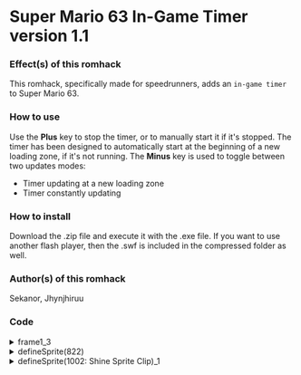 # Super Mario 63 In-Game Timer version 1.1

### Effect(s) of this romhack
This romhack, specifically made for speedrunners, adds an `in-game timer` to Super Mario 63.
  
### How to use
Use the <b>Plus</b> key to stop the timer, or to manually start it if it's stopped.
The timer has been designed to automatically start at the beginning of a new loading zone, if it's not running.
The <b>Minus</b> key is used to toggle between two updates modes:
  - Timer updating at a new loading zone
  - Timer constantly updating


### How to install
Download the .zip file and execute it with the .exe file.
If you want to use another flash player, then the .swf is included in the compressed folder as well.

### Author(s) of this romhack
Sekanor, Jhynjhiruu

### Code
<details/> 
<summary>frame1_3</summary>
  
  ```as3
    NewgroundsAPI.connectMovie(8160);
    
    // Variable initialisation
    _root.ILTimer = 0;
    _root.ILTimerLastUpdate = 0;
    _root.ILTimerState = "RUN";
    _root.ILTimerAvoidRepeat = 0;
    _root.ILTimerDispMode = "NORMAL";
    _root.ILTimerUpdateMode = "LOADINGZONE";
  ```

</details>

<details/>
<summary>defineSprite(822)</summary>

  ```as3
  if((_root._quality == "BEST" || _root._quality == "HIGH") && _root.AutoQuality == true)
  {
     _root.Qualitynum--;
  }
  qn = _root.Qualitynum;
  qn2 = 0;
  _root._quality = _root.QualityArray[qn];
  time = getTimer();
  count = 0;
  
  // Injected code
  
  // Local variables
  minutes = 0;
  seconds = 0;
  milliseconds = 0;
  frtxt = "running";
  txtMinutes = "";
  txtSeconds = "";
  txtMilliseconds = "";
  
  // Functions
  _root.Timer_calculateSeconds = function()
  {
     minutes = Math.floor(_root.ILTimerLastUpdate / (32 * 60));
     seconds = Math.floor(_root.ILTimerLastUpdate / 32) % 60;
     milliseconds = _root.ILTimerLastUpdate % 32;
     milliseconds = Math.floor(milliseconds * (1000 / 32));
     txtMinutes = minutes;
     txtSeconds = seconds;
     txtMilliseconds = milliseconds;
     if(minutes < 10)
     {
        txtMinutes = "0" + txtMinutes;
     }
     if(seconds < 10)
     {
        txtSeconds = "0" + txtSeconds;
     }
     if(milliseconds < 10)
     {
        txtMilliseconds = "00" + txtMilliseconds;
     }
     else if(milliseconds < 100)
     {
        txtMilliseconds = "0" + txtMilliseconds;
     }
  };
  _root.Timer_updateDisplay = function()
  {
     if(_root.ILTimerUpdateMode == "ALWAYS")
     {
        _root.ILTimerLastUpdate = _root.ILTimer;
     }
     if(_root.ILTimerDispMode == "FRAMES")
     {
        _root.TextHint = _root.ILTimerLastUpdate;
     }
     else
     {
        _root.Timer_calculateSeconds();
        _root.TextHint = txtMinutes + ":" + txtSeconds + "." + txtMilliseconds;
     }
  };
  _root.Timer_addTime = function()
  {
     if(_root.ILTimerState == "RUN")
     {
        _root.ILTimer = _root.ILTimer + 1;
     }
  };
  _root.Timer_start = function()
  {
     _root.ILTimer = 0;
     _root.ILTimerLastUpdate = 0;
     _root.ILTimerState = "RUN";
     frtxt = "running";
     _root.Timer_updateDisplay();
  };
  _root.Timer_stop = function()
  {
     _root.Timer_update();
     _root.ILTimerState = "STOP";
     if(_root.ILTimerDispMode == "FRAMES")
     {
        _root.TextHint = _root.ILTimer;
     }
     else
     {
        _root.Timer_calculateSeconds();
        _root.TextHint = txtMinutes + ":" + txtSeconds + "." + txtMilliseconds;
     }
     frtxt = "stopped";
  };
  _root.Timer_toggledisplay = function()
  {
     if(_root.ILTimerDispMode == "NORMAL")
     {
        _root.ILTimerDispMode = "FRAMES";
     }
     else
     {
        _root.ILTimerDispMode = "NORMAL";
     }
     _root.Timer_updateDisplay();
  };
  _root.Timer_input = function()
  {
     if(_root.ILTimerAvoidRepeat > 0)
     {
        _root.ILTimerAvoidRepeat = _root.ILTimerAvoidRepeat - 1;
     }
     if(_root.KeyPlus() and _root.ILTimerAvoidRepeat == 0)
     {
        if(_root.ILTimerState == "RUN")
        {
           _root.Timer_stop();
        }
        else
        {
           _root.Timer_start();
        }
        _root.ILTimerAvoidRepeat = 10;
     }
     if(_root.KeyMinus() and _root.ILTimerAvoidRepeat == 0)
     {
        if(_root.ILTimerUpdateMode == "ALWAYS")
        {
           _root.ILTimerUpdateMode = "LOADINGZONE";
        }
        else
        {
           _root.ILTimerUpdateMode = "ALWAYS";
        }
        _root.ILTimerAvoidRepeat = 10;
     }
  };
  _root.Timer_updateTime = function()
  {
     _root.ILTimerLastUpdate = _root.ILTimer;
  };
  _root.Timer_update = function()
  {
     _root.Timer_updateTime();
     _root.Timer_updateDisplay();
  };
  
  // Code executed when the FPS code loads
  if(_root.ILTimerState == "STOP")
  {
     _root.Timer_start();
  }
  _root.Timer_update();
  stop();
  
  // Code executed on each frame
  onEnterFrame = function()
  {
     if(_root.ILTimerState == "RUN")
     {
        _root.Timer_updateDisplay();
     }
     _root.Timer_input();
     _root.Timer_addTime();
  };
  ```
  
</details>

<details/>
<summary>defineSprite(1002: Shine Sprite Clip)_1</summary>

  ```as3
  
  if(_root.ILTimerUpdateMode == "ALWAYS")
  {
    _root.Timer_stop();
  }
  else
  {
    _root.Timer_update();
  }
  ```

</details>
